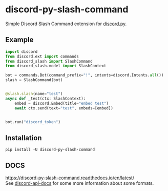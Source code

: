 # discord-py-slash-command
Simple Discord Slash Command extension for [discord.py](https://github.com/Rapptz/discord.py).

## Example
```py
import discord
from discord.ext import commands
from discord_slash import SlashCommand
from discord_slash.model import SlashContext

bot = commands.Bot(command_prefix="!", intents=discord.Intents.all())
slash = SlashCommand(bot)


@slash.slash(name="test")
async def _test(ctx: SlashContext):
    embed = discord.Embed(title="embed test")
    await ctx.send(text="test", embeds=[embed])


bot.run("discord_token")
```

## Installation
`pip install -U discord-py-slash-command`

## DOCS
https://discord-py-slash-command.readthedocs.io/en/latest/  
See [discord-api-docs](https://github.com/discord/discord-api-docs/blob/feature/interactions/docs/interactions/Slash_Commands.md) for some more information
about some formats.
